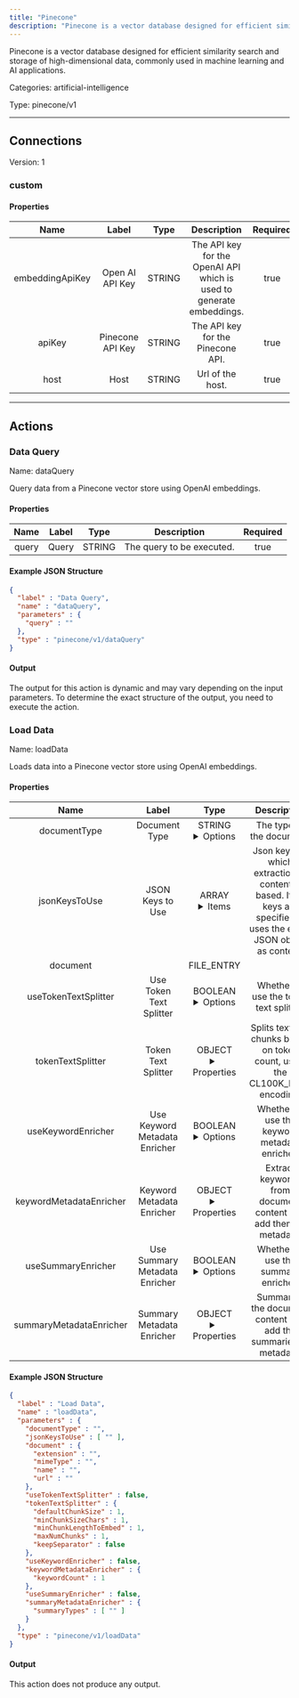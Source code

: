 ```yaml
---
title: "Pinecone"
description: "Pinecone is a vector database designed for efficient similarity search and storage of high-dimensional data, commonly used in machine learning and AI applications."
---
```


Pinecone is a vector database designed for efficient similarity search and storage of high-dimensional data, commonly used in machine learning and AI applications.


Categories: artificial-intelligence


Type: pinecone/v1

<hr />



## Connections

Version: 1


### custom

#### Properties

|      Name       |      Label     |     Type     |     Description     | Required |
|:---------------:|:--------------:|:------------:|:-------------------:|:--------:|
| embeddingApiKey | Open AI API Key | STRING | The API key for the OpenAI API which is used to generate embeddings. | true |
| apiKey | Pinecone API Key | STRING | The API key for the Pinecone API. | true |
| host | Host | STRING | Url of the host. | true |





<hr />



## Actions


### Data Query
Name: dataQuery

Query data from a Pinecone vector store using OpenAI embeddings.

#### Properties

|      Name       |      Label     |     Type     |     Description     | Required |
|:---------------:|:--------------:|:------------:|:-------------------:|:--------:|
| query | Query | STRING | The query to be executed. | true |

#### Example JSON Structure
```json
{
  "label" : "Data Query",
  "name" : "dataQuery",
  "parameters" : {
    "query" : ""
  },
  "type" : "pinecone/v1/dataQuery"
}
```

#### Output

The output for this action is dynamic and may vary depending on the input parameters. To determine the exact structure of the output, you need to execute the action.




### Load Data
Name: loadData

Loads data into a Pinecone vector store using OpenAI embeddings.

#### Properties

|      Name       |      Label     |     Type     |     Description     | Required |
|:---------------:|:--------------:|:------------:|:-------------------:|:--------:|
| documentType | Document Type | STRING <details> <summary> Options </summary> JSON, MD, PDF, TXT, TIKA </details> | The type of the document. | true |
| jsonKeysToUse | JSON Keys to Use | ARRAY <details> <summary> Items </summary> [STRING] </details> | Json keys on which extraction of content is based. If no keys are specified, it uses the entire JSON object as content. | false |
| document | | FILE_ENTRY |  | true |
| useTokenTextSplitter | Use Token Text Splitter | BOOLEAN <details> <summary> Options </summary> true, false </details> | Whether to use the token text splitter. | true |
| tokenTextSplitter | Token Text Splitter | OBJECT <details> <summary> Properties </summary> {INTEGER\(defaultChunkSize), INTEGER\(minChunkSizeChars), INTEGER\(minChunkLengthToEmbed), INTEGER\(maxNumChunks), BOOLEAN\(keepSeparator)} </details> | Splits text into chunks based on token count, using the CL100K_BASE encoding. | true |
| useKeywordEnricher | Use Keyword Metadata Enricher | BOOLEAN <details> <summary> Options </summary> true, false </details> | Whether to use the keyword metadata enricher. | true |
| keywordMetadataEnricher | Keyword Metadata Enricher | OBJECT <details> <summary> Properties </summary> {INTEGER\(keywordCount)} </details> | Extract keywords from document content and add them as metadata. | true |
| useSummaryEnricher | Use Summary Metadata Enricher | BOOLEAN <details> <summary> Options </summary> true, false </details> | Whether to use the summary enricher. | true |
| summaryMetadataEnricher | Summary Metadata Enricher | OBJECT <details> <summary> Properties </summary> {[STRING]\(summaryTypes)} </details> | Summarize the document content and add the summaries as metadata. | true |

#### Example JSON Structure
```json
{
  "label" : "Load Data",
  "name" : "loadData",
  "parameters" : {
    "documentType" : "",
    "jsonKeysToUse" : [ "" ],
    "document" : {
      "extension" : "",
      "mimeType" : "",
      "name" : "",
      "url" : ""
    },
    "useTokenTextSplitter" : false,
    "tokenTextSplitter" : {
      "defaultChunkSize" : 1,
      "minChunkSizeChars" : 1,
      "minChunkLengthToEmbed" : 1,
      "maxNumChunks" : 1,
      "keepSeparator" : false
    },
    "useKeywordEnricher" : false,
    "keywordMetadataEnricher" : {
      "keywordCount" : 1
    },
    "useSummaryEnricher" : false,
    "summaryMetadataEnricher" : {
      "summaryTypes" : [ "" ]
    }
  },
  "type" : "pinecone/v1/loadData"
}
```

#### Output

This action does not produce any output.






